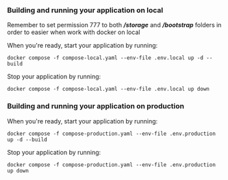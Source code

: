 ### Building and running your application on local

Remember to set permission 777 to both **_/storage_** and _**/bootstrap**_ folders in order to easier when work with docker on local

When you're ready, start your application by running:

`docker compose -f compose-local.yaml --env-file .env.local up -d --build`

Stop your application by running:

`docker compose -f compose-local.yaml --env-file .env.local up down`


### Building and running your application on production

When you're ready, start your application by running:

`docker compose -f compose-production.yaml --env-file .env.production up -d --build`

Stop your application by running:

`docker compose -f compose-production.yaml --env-file .env.production up down`

